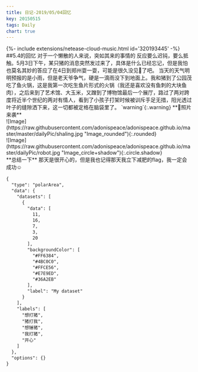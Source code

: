 ```yaml
---
title: 日记-2019/05/04回忆
key: 20150515
tags: Daily
chart: true
---
```

<div>{%- include extensions/netease-cloud-music.html id='320193445' -%}</div>
##5.4的回忆
       对于一个懒散的人来说，突如其来的事情的 反应要么迟钝，要么抵触。5月3日下午，某只猪的消息突然发过来了，具体是什么已经忘记，但是我怕也莫名其妙的答应了在4日到郑州耍一耍，可能是很久没见🐖了吧。
      当天的天气明明预报的是小雨，但是老天爷争气，硬是一滴雨没下到地面上。我和猪到了公园茂吃了鱼火锅，这是我第一次吃生鱼片形式的火锅（我还是喜欢没有鱼刺的大块鱼肉），之后来到了艺术馆、大玉米，又蹭到了博物馆最后一个展厅，路过了两对跨度将近半个世纪的两对有情人，看到了小孩子打架时候被训斥手足无措，阳光透过叶子的缝隙洒下来，这一切都被定格在脑袋里了。
`warning`{:.warning} 
**🐖照片来袭**
<div class="grid-container">
<div class="grid grid--p-3">
<div class="cell cell--12 cell--md-5 cell--lg-4" markdown="1">
![Image](https://raw.githubusercontent.com/adonispeace/adonispeace.github.io/master/master/dailyPic/shaling.jpg "Image_rounded"){:.rounded}
</div>
<div class="cell cell--12 cell--md-5 cell--lg-4" markdown="1">
![Image](https://raw.githubusercontent.com/adonispeace/adonispeace.github.io/master/dailyPic/robot.jpg "Image_circle+shadow"){:.circle.shadow}
</div>
</div>
</div>
**总结一下**
那天是很开心的，但是我也记得那天我立下减肥的flag，我一定会成功☺

```chart
{
  "type": "polarArea",
  "data": {
    "datasets": [
      {
        "data": [
          11,
          16,
          7,
          3,
          20
        ],
        "backgroundColor": [
          "#FF6384",
          "#4BC0C0",
          "#FFCE56",
          "#E7E9ED",
          "#36A2EB"
        ],
        "label": "My dataset"
      }
    ],
    "labels": [
      "想打猪",
      "猪打我",
      "想锤猪",
      "我打猪",
      "开心"
    ]
  },
  "options": {}
}
```
